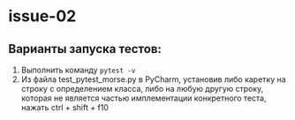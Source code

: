# issue-02

## Варианты запуска тестов:
1. Выполнить команду `pytest -v`
2. Из файла test_pytest_morse.py в PyCharm, установив либо 
каретку на строку с определением класса, либо на любую другую строку, 
которая не является частью имплементации конкретного теста, 
нажать ctrl + shift + f10